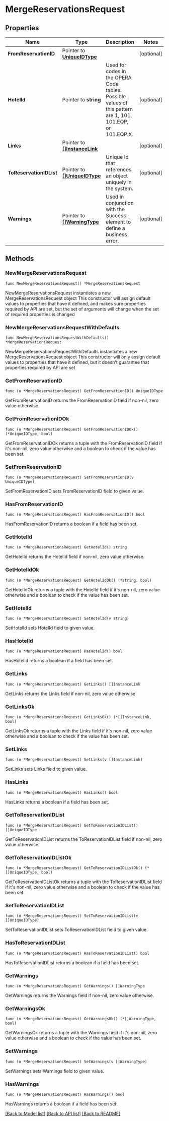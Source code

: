 # MergeReservationsRequest

## Properties

Name | Type | Description | Notes
------------ | ------------- | ------------- | -------------
**FromReservationID** | Pointer to [**UniqueIDType**](UniqueIDType.md) |  | [optional] 
**HotelId** | Pointer to **string** | Used for codes in the OPERA Code tables. Possible values of this pattern are 1, 101, 101.EQP, or 101.EQP.X. | [optional] 
**Links** | Pointer to [**[]InstanceLink**](InstanceLink.md) |  | [optional] 
**ToReservationIDList** | Pointer to [**[]UniqueIDType**](UniqueIDType.md) | Unique Id that references an object uniquely in the system. | [optional] 
**Warnings** | Pointer to [**[]WarningType**](WarningType.md) | Used in conjunction with the Success element to define a business error. | [optional] 

## Methods

### NewMergeReservationsRequest

`func NewMergeReservationsRequest() *MergeReservationsRequest`

NewMergeReservationsRequest instantiates a new MergeReservationsRequest object
This constructor will assign default values to properties that have it defined,
and makes sure properties required by API are set, but the set of arguments
will change when the set of required properties is changed

### NewMergeReservationsRequestWithDefaults

`func NewMergeReservationsRequestWithDefaults() *MergeReservationsRequest`

NewMergeReservationsRequestWithDefaults instantiates a new MergeReservationsRequest object
This constructor will only assign default values to properties that have it defined,
but it doesn't guarantee that properties required by API are set

### GetFromReservationID

`func (o *MergeReservationsRequest) GetFromReservationID() UniqueIDType`

GetFromReservationID returns the FromReservationID field if non-nil, zero value otherwise.

### GetFromReservationIDOk

`func (o *MergeReservationsRequest) GetFromReservationIDOk() (*UniqueIDType, bool)`

GetFromReservationIDOk returns a tuple with the FromReservationID field if it's non-nil, zero value otherwise
and a boolean to check if the value has been set.

### SetFromReservationID

`func (o *MergeReservationsRequest) SetFromReservationID(v UniqueIDType)`

SetFromReservationID sets FromReservationID field to given value.

### HasFromReservationID

`func (o *MergeReservationsRequest) HasFromReservationID() bool`

HasFromReservationID returns a boolean if a field has been set.

### GetHotelId

`func (o *MergeReservationsRequest) GetHotelId() string`

GetHotelId returns the HotelId field if non-nil, zero value otherwise.

### GetHotelIdOk

`func (o *MergeReservationsRequest) GetHotelIdOk() (*string, bool)`

GetHotelIdOk returns a tuple with the HotelId field if it's non-nil, zero value otherwise
and a boolean to check if the value has been set.

### SetHotelId

`func (o *MergeReservationsRequest) SetHotelId(v string)`

SetHotelId sets HotelId field to given value.

### HasHotelId

`func (o *MergeReservationsRequest) HasHotelId() bool`

HasHotelId returns a boolean if a field has been set.

### GetLinks

`func (o *MergeReservationsRequest) GetLinks() []InstanceLink`

GetLinks returns the Links field if non-nil, zero value otherwise.

### GetLinksOk

`func (o *MergeReservationsRequest) GetLinksOk() (*[]InstanceLink, bool)`

GetLinksOk returns a tuple with the Links field if it's non-nil, zero value otherwise
and a boolean to check if the value has been set.

### SetLinks

`func (o *MergeReservationsRequest) SetLinks(v []InstanceLink)`

SetLinks sets Links field to given value.

### HasLinks

`func (o *MergeReservationsRequest) HasLinks() bool`

HasLinks returns a boolean if a field has been set.

### GetToReservationIDList

`func (o *MergeReservationsRequest) GetToReservationIDList() []UniqueIDType`

GetToReservationIDList returns the ToReservationIDList field if non-nil, zero value otherwise.

### GetToReservationIDListOk

`func (o *MergeReservationsRequest) GetToReservationIDListOk() (*[]UniqueIDType, bool)`

GetToReservationIDListOk returns a tuple with the ToReservationIDList field if it's non-nil, zero value otherwise
and a boolean to check if the value has been set.

### SetToReservationIDList

`func (o *MergeReservationsRequest) SetToReservationIDList(v []UniqueIDType)`

SetToReservationIDList sets ToReservationIDList field to given value.

### HasToReservationIDList

`func (o *MergeReservationsRequest) HasToReservationIDList() bool`

HasToReservationIDList returns a boolean if a field has been set.

### GetWarnings

`func (o *MergeReservationsRequest) GetWarnings() []WarningType`

GetWarnings returns the Warnings field if non-nil, zero value otherwise.

### GetWarningsOk

`func (o *MergeReservationsRequest) GetWarningsOk() (*[]WarningType, bool)`

GetWarningsOk returns a tuple with the Warnings field if it's non-nil, zero value otherwise
and a boolean to check if the value has been set.

### SetWarnings

`func (o *MergeReservationsRequest) SetWarnings(v []WarningType)`

SetWarnings sets Warnings field to given value.

### HasWarnings

`func (o *MergeReservationsRequest) HasWarnings() bool`

HasWarnings returns a boolean if a field has been set.


[[Back to Model list]](../README.md#documentation-for-models) [[Back to API list]](../README.md#documentation-for-api-endpoints) [[Back to README]](../README.md)


